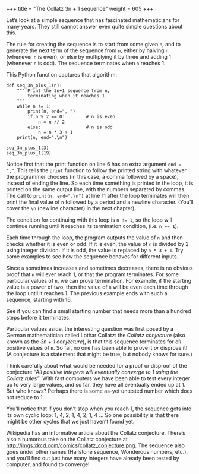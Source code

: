 +++
title = "The Collatz 3n + 1 sequence"
weight = 605
+++

Let&#8217;s look at a simple sequence that has fascinated mathematicians for many years.
They still cannot answer even quite simple questions about this.

The rule for creating the sequence is to start from
some given ```n```, and to generate
the next term of the sequence from ```n```, either by halving ```n```
(whenever ```n``` is even), or else by multiplying it by three and adding 1 (whenever ```n``` is odd).  The sequence
terminates when ```n``` reaches 1.

This Python function captures that algorithm:

```
def seq_3n_plus_1(n):
    """ Print the 3n+1 sequence from n,
        terminating when it reaches 1.
    """
    while n != 1:
        print(n, end=", ")
        if n % 2 == 0:        # n is even
            n = n // 2
        else:                 # n is odd
            n = n * 3 + 1
    print(n, end=".\n")

seq_3n_plus_1(3)
seq_3n_plus_1(19)
```


Notice first that the print function on line 6 has an extra argument ```end = ","```.  This
tells the ```print``` function to follow the printed string with whatever the programmer
chooses (in this case, a comma followed by a space), instead of ending the line. So
each time something is printed in the loop, it is printed on the same output line, with
the numbers separated by commas.  The call to ```print(n, end=".\n")``` at line 11 after the loop terminates
will then print the final value of ```n``` followed by a period and a newline character.
(You&#8217;ll cover the ```\n``` (newline character) in the next chapter).

The condition for continuing with this loop is ```n != 1```, so the loop will continue running until
it reaches its termination condition, (i.e. ```n == 1```).

Each time through the loop, the program outputs the value of ```n``` and then
checks whether it is even or odd. If it is even, the value of ```n``` is divided
by 2 using integer division. If it is odd, the value is replaced by ```n * 3 + 1```.  Try some examples to see how the sequence behaves for different inputs.

Since ```n``` sometimes increases and sometimes decreases, there is no obvious
proof that ```n``` will ever reach 1, or that the program terminates. For some
particular values of ```n```, we can prove termination. For example, if the
starting value is a power of two, then the value of ```n``` will be even each
time through the loop until it reaches 1. The previous example ends with such a
sequence, starting with 16.

See if you can find a small starting
number that needs more than a hundred steps before it terminates.

Particular values aside, the interesting question was first posed by a German
mathematician called Lothar Collatz: the *Collatz conjecture* (also known as
the *3n + 1 conjecture*), is that this sequence terminates for *all* positive
values of ```n```.  So far, no one has been able to prove it *or* disprove it!
(A conjecture is a statement that might be true, but nobody knows for sure.)

Think carefully about what would be needed for a proof or disproof of the conjecture
*&#8220;All positive integers will eventually converge to 1 using the Collatz rules&#8221;*.
With fast computers we have been able to test every integer up to very
large values, and so far, they have all eventually ended up at 1.
But who knows? Perhaps there is some as-yet untested number which does not reduce to 1.

You&#8217;ll notice that if you don&#8217;t stop when you reach 1, the sequence gets into
its own cyclic loop:  1, 4, 2, 1, 4, 2, 1, 4 ...   So one possibility is that there might
be other cycles that we just haven&#8217;t found yet.

Wikipedia has an informative article about the Collatz conjecture. There&#8217;s also a humorous take on the Collatz conjecture at <a class="reference external" href="http://imgs.xkcd.com/comics/collatz_conjecture.png">http://imgs.xkcd.com/comics/collatz_conjecture.png</a>. The sequence
also goes under other names (Hailstone sequence, Wonderous numbers, etc.),
and you&#8217;ll find out just how many integers have already been tested by computer,
and found to converge!

